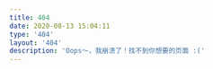 ```yaml
---
title: 404
date: 2020-08-13 15:04:11
type: '404'
layout: '404'
description: 'Oops～，我崩溃了！找不到你想要的页面 :('
---
```

